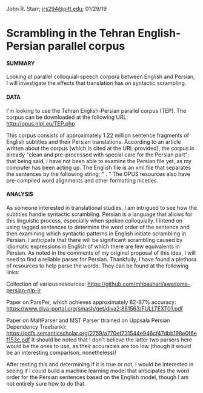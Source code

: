 John R. Starr; jrs294@pitt.edu; 01/29/19

# Scrambling in the Tehran English-Persian parallel corpus 

#### SUMMARY
Looking at parallel colloquial-speech corpora between English and 
Persian, I will investigate the effects that translation has on 
syntactic scrambling.

#### DATA
I'm looking to use the Tehran English-Persian parallel corpus (TEP). The 
corpus can be downloaded at the following URL: 
http://opus.nlpl.eu/TEP.php

This corpus consists of approximately 1.22 million sentence fragments 
of English subtitles and their Persian translations. According to an 
article written about the corpus (which is cited at the URL provided), 
the corpus is already "clean and pre-processed with special care for the 
Persian part"; that being said, I have not been able to examine the 
Persian file yet, as my computer has been acting up. The English file is 
an xml file that separates the sentences by the following string; " . "
The OPUS resources also have pre-compiled word alignments and other 
formatting niceties.

#### ANALYSIS
As someone interested in translational studies, I am intrigued to see 
how the subtitles handle syntactic scrambling. Persian is a language 
that allows for this linguistic process, especially when spoken 
colloquially. I intend on using tagged sentences to determine the word 
order of the sentence and then examining which syntactic patterns in 
English initiate scrambling in Persian. I anticipate that there will be 
significant scrambling caused by idiomatic expressions in English of 
which there are few equivalents in Persian. As noted in the comments of 
my original proposal of this idea, I will need to find a reliable parser 
for Persian. Thankfully, I have found a plethora of resources to help 
parse the words. They can be found at the following links:

Collection of various resources: 
https://github.com/mhbashari/awesome-persian-nlp-ir

Paper on ParsPer, which achieves approximately 82-87% accuracy:
https://www.diva-portal.org/smash/get/diva2:881563/FULLTEXT01.pdf

Paper on MaltParser and MST Parser (trained on Uppsala Persian 
Dependency Treebank): 
https://pdfs.semanticscholar.org/2759/a770ef731544e946cf47dbb198e0f6ef153e.pdf
It should be noted that I don't believe the latter two parsers here 
would be the ones to use, as their accuracies are too low (though it 
would be an interesting comparison, nonetheless)!
 

After testing this and determining if it is true or not, I would be interested in seeing if I 
could build a machine learning model that anticipates the word order 
for the Persian sentences based on the English model, though I am not 
entirely sure how to do that.
